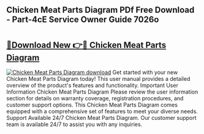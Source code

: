 ## Chicken Meat Parts Diagram PDf Free Download - Part-4cE Service Owner Guide 7026o

# <h2><a href="http://dfqd4a.blite.top/?on=Chicken+Meat+Parts+Diagram">🔗Download New 👉🔴 Chicken Meat Parts Diagram</a></h2>

[![Chicken Meat Parts Diagram download](https://i.imgur.com/lujVjoI.png)](http://dfqd4a.blite.top/?on=Chicken+Meat+Parts+Diagram)
Get started with your new Chicken Meat Parts Diagram today! This user manual provides a detailed overview of the product's features and functionality. Important User Information Chicken Meat Parts Diagram Please review the user information section for details on warranty coverage, registration procedures, and customer support options. This Chicken Meat Parts Diagram comes equipped with a comprehensive set of features to meet your diverse needs. Support Available 24/7 Chicken Meat Parts Diagram. Our customer support team is available 24/7 to assist you with any inquiries.
